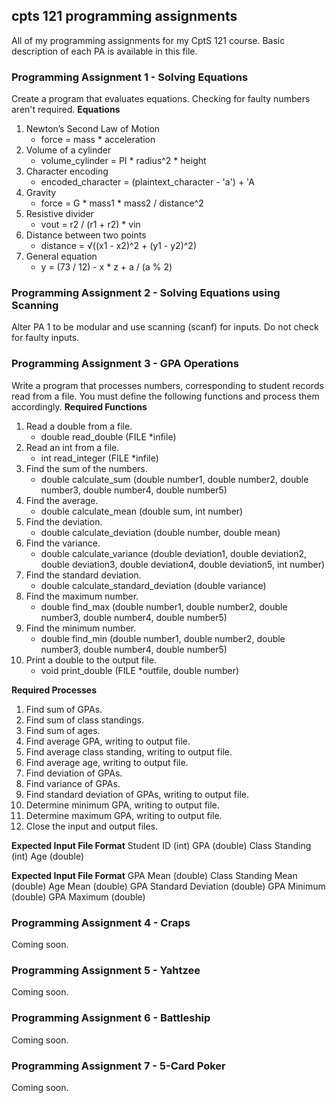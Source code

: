 ## cpts 121 programming assignments
All of my programming assignments for my CptS 121 course. Basic description of each PA is available in this file.

### Programming Assignment 1 - Solving Equations
Create a program that evaluates equations. Checking for faulty numbers aren't required.
**Equations**
1. Newton’s Second Law of Motion
    - force = mass * acceleration
3. Volume of a cylinder
    - volume_cylinder = PI * radius^2 * height
5. Character encoding
    - encoded_character = (plaintext_character - 'a') + 'A
8. Gravity
    - force = G * mass1 * mass2 / distance^2
10. Resistive divider
    - vout = r2 / (r1 + r2) * vin
12. Distance between two points
    - distance = √((x1 - x2)^2 + (y1 - y2)^2)
14. General equation
    - y = (73 / 12) - x * z + a / (a % 2)

### Programming Assignment 2 - Solving Equations using Scanning
Alter PA 1 to be modular and use scanning (scanf) for inputs. Do not check for faulty inputs.

### Programming Assignment 3 - GPA Operations
Write a program that processes numbers, corresponding to student records read from a file. You must define the following functions and process them accordingly.
**Required Functions**
1. Read a double from a file.
    - double read_double (FILE *infile)
2. Read an int from a file.
    - int read_integer (FILE *infile)
3. Find the sum of the numbers.
    - double calculate_sum (double number1, double number2, double number3, double number4, double number5)
4. Find the average.
    - double calculate_mean (double sum, int number)
5. Find the deviation.
    - double calculate_deviation (double number, double mean)
6. Find the variance.
    - double calculate_variance (double deviation1, double deviation2, double deviation3, double deviation4, double deviation5, int number)
7. Find the standard deviation.
    - double calculate_standard_deviation (double variance)
8. Find the maximum number.
    - double find_max (double number1, double number2, double number3, double number4, double number5)
9. Find the minimum number.
    - double find_min (double number1, double number2, double number3, double number4, double number5)
10. Print a double to the output file.
    - void print_double (FILE *outfile, double number)

**Required Processes**
1. Find sum of GPAs.
2. Find sum of class standings.
3. Find sum of ages.
4. Find average GPA, writing to output file.
5. Find average class standing, writing to output file.
6. Find average age, writing to output file.
7. Find deviation of GPAs.
8. Find variance of GPAs.
9. Find standard deviation of GPAs, writing to output file.
10. Determine minimum GPA, writing to output file.
11. Determine maximum GPA, writing to output file.
12. Close the input and output files.

**Expected Input File Format**
Student ID (int)
GPA (double)
Class Standing (int)
Age (double)

**Expected Input File Format**
GPA Mean (double)
Class Standing Mean (double)
Age Mean (double)
GPA Standard Deviation (double)
GPA Minimum (double)
GPA Maximum (double)

### Programming Assignment 4 - Craps
Coming soon.

### Programming Assignment 5 - Yahtzee
Coming soon.

### Programming Assignment 6 - Battleship
Coming soon.

### Programming Assignment 7 - 5-Card Poker
Coming soon.
